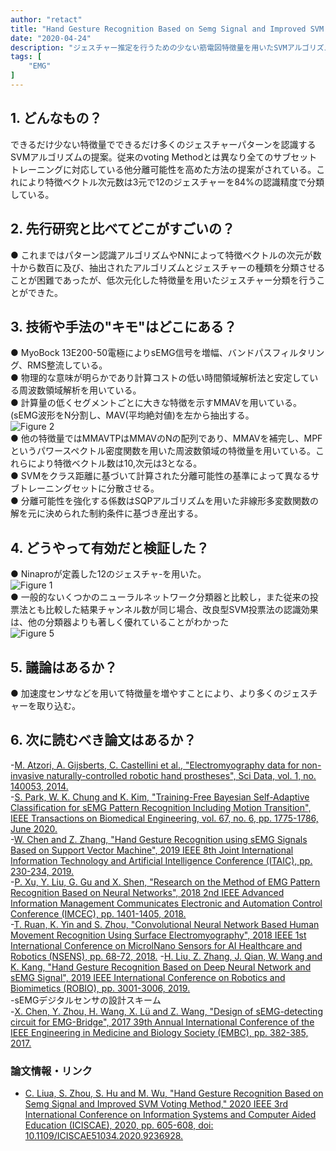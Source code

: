 ```yaml
---
author: "retact"
title: "Hand Gesture Recognition Based on Semg Signal and Improved SVM Voting Method"
date: "2020-04-24"
description: "ジェスチャー推定を行うための少ない筋電図特徴量を用いたSVMアルゴリズム"
tags: [
    "EMG"
]
---
```



## 1. どんなもの？
  できるだけ少ない特徴量でできるだけ多くのジェスチャーパターンを認識するSVMアルゴリズムの提案。従来のvoting Methodとは異なり全てのサブセットトレーニングに対応している他分離可能性を高めた方法の提案がされている。これにより特徴ベクトル次元数は3元で12のジェスチャーを84%の認識精度で分類している。 
  <!--more-->

## 2. 先行研究と比べてどこがすごいの？
 ● これまではパターン認識アルゴリズムやNNによって特徴ベクトルの次元が数十から数百に及び、抽出されたアルゴリズムとジェスチャーの種類を分類させることが困難であったが、低次元化した特徴量を用いたジェスチャー分類を行うことができた。  
## 3. 技術や手法の"キモ"はどこにある？
 ● MyoBock 13E200-50電極によりsEMG信号を増幅、バンドパスフィルタリング、RMS整流している。  
 ● 物理的な意味が明らかであり計算コストの低い時間領域解析法と安定している周波数領域解析を用いている。  
 ● 計算量の低くセグメントごとに大きな特徴を示すMMAVを用いている。(sEMG波形をN分割し、MAV(平均絶対値)を左から抽出する。  
 ![Figure 2](https://ieeexplore.ieee.org/mediastore_new/IEEE/content/media/9236788/9236789/9236928/9236928-fig-2-source-small.gif)  
 ● 他の特徴量ではMMAVTPはMMAVのNの配列であり、MMAVを補完し、MPFというパワースペクトル密度関数を用いた周波数領域の特徴量を用いている。これらにより特徴ベクトル数は10,次元は3となる。  
 ● SVMをクラス距離に基づいて計算された分離可能性の基準によって異なるサブトレーニングセットに分散させる。  
 ● 分離可能性を強化する係数はSQPアルゴリズムを用いた非線形多変数関数の解を元に決められた制約条件に基づき産出する。  

## 4. どうやって有効だと検証した？
 ● Ninaproが定義した12のジェスチャ-を用いた。  
 ![Figure 1](https://ieeexplore.ieee.org/mediastore_new/IEEE/content/media/9236788/9236789/9236928/9236928-fig-1-source-small.gif)  
 ● 一般的ないくつかのニューラルネットワーク分類器と比較し，また従来の投票法とも比較した結果チャンネル数が同じ場合、改良型SVM投票法の認識効果は、他の分類器よりも著しく優れていることがわかった  
 ![Figure 5](https://ieeexplore.ieee.org/mediastore_new/IEEE/content/media/9236788/9236789/9236928/9236928-fig-5-source-small.gif)  

## 5. 議論はあるか？
 ● 加速度センサなどを用いて特徴量を増やすことにより、より多くのジェスチャーを取り込む。
## 6. 次に読むべき論文はあるか？
 -[M. Atzori, A. Gijsberts, C. Castellini et al., "Electromyography data for non-invasive naturally-controlled robotic hand prostheses", Sci Data, vol. 1, no. 140053, 2014.](https://www.nature.com/articles/sdata201453)  
 -[S. Park, W. K. Chung and K. Kim, "Training-Free Bayesian Self-Adaptive Classification for sEMG Pattern Recognition Including Motion Transition", IEEE Transactions on Biomedical Engineering, vol. 67, no. 6, pp. 1775-1786, June 2020.](https://ieeexplore.ieee.org/document/8867968)  
 -[W. Chen and Z. Zhang, "Hand Gesture Recognition using sEMG Signals Based on Support Vector Machine", 2019 IEEE 8th Joint International Information Technology and Artificial Intelligence Conference (ITAIC), pp. 230-234, 2019.](https://ieeexplore.ieee.org/document/8785542)  
 -[P. Xu, Y. Liu, G. Gu and X. Shen, "Research on the Method of EMG Pattern Recognition Based on Neural Networks", 2018 2nd IEEE Advanced Information Management Communicates Electronic and Automation Control Conference (IMCEC), pp. 1401-1405, 2018.](https://ieeexplore.ieee.org/document/8469432)  
 -[T. Ruan, K. Yin and S. Zhou, "Convolutional Neural Network Based Human Movement Recognition Using Surface Electromyography", 2018 IEEE 1st International Conference on MicrolNano Sensors for AI Healthcare and Robotics (NSENS), pp. 68-72, 2018.](https://ieeexplore.ieee.org/document/8713564)
 -[H. Liu, Z. Zhang, J. Qian, W. Wang and K. Kang, "Hand Gesture Recognition Based on Deep Neural Network and sEMG Signal", 2019 IEEE International Conference on Robotics and Biomimetics (ROBIO), pp. 3001-3006, 2019.](https://ieeexplore.ieee.org/document/8961445)  
 -sEMGデジタルセンサの設計スキーム  
 -[X. Chen, Y. Zhou, H. Wang, X. Lü and Z. Wang, "Design of sEMG-detecting circuit for EMG-Bridge", 2017 39th Annual International Conference of the IEEE Engineering in Medicine and Biology Society (EMBC), pp. 382-385, 2017.](https://ieeexplore.ieee.org/document/8036842)
### 論文情報・リンク

- [C. Liua, S. Zhou, S. Hu and M. Wu, "Hand Gesture Recognition Based on Semg Signal and Improved SVM Voting Method," 2020 IEEE 3rd International Conference on Information Systems and Computer Aided Education (ICISCAE), 2020, pp. 605-608, doi: 10.1109/ICISCAE51034.2020.9236928.](https://ieeexplore.ieee.org/document/9236928)
